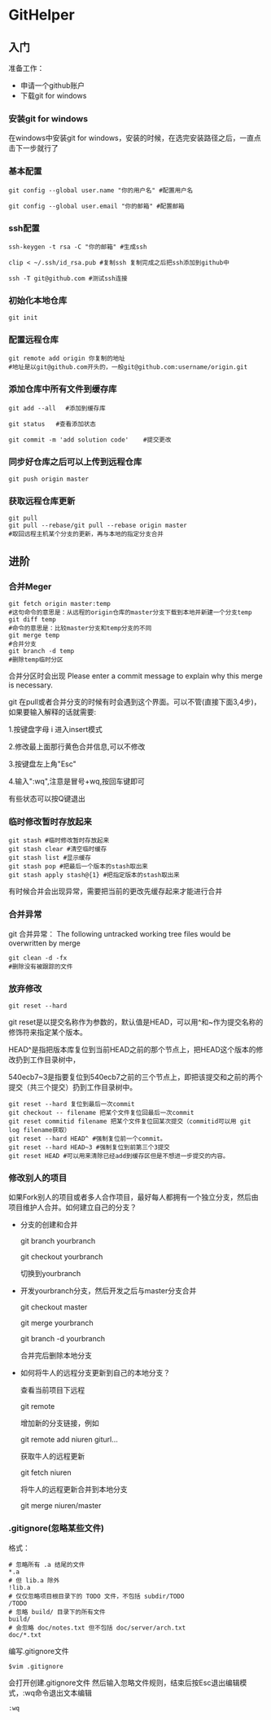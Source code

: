 # GitHelper
## 入门
准备工作：
* 申请一个github账户
* 下载git for windows

### **安装git for windows**
在windows中安装git for windows，安装的时候，在选完安装路径之后，一直点击下一步就行了

### **基本配置**
    
    git config --global user.name "你的用户名" #配置用户名

    git config --global user.email "你的邮箱" #配置邮箱

### **ssh配置**
    ssh-keygen -t rsa -C "你的邮箱" #生成ssh

    clip < ~/.ssh/id_rsa.pub #复制ssh 复制完成之后把ssh添加到github中

    ssh -T git@github.com #测试ssh连接 

### **初始化本地仓库**
    git init

### **配置远程仓库**
    git remote add origin 你复制的地址
    #地址是以git@github.com开头的，一般git@github.com:username/origin.git

### **添加仓库中所有文件到缓存库**
    git add --all　 #添加到缓存库

    git status   #查看添加状态

    git commit -m 'add solution code'    #提交更改

### **同步好仓库之后可以上传到远程仓库**

    git push origin master
### **获取远程仓库更新**
    git pull
    git pull --rebase/git pull --rebase origin master
    #取回远程主机某个分支的更新，再与本地的指定分支合并

## 进阶

### **合并Meger**
    git fetch origin master:temp 
    #这句命令的意思是：从远程的origin仓库的master分支下载到本地并新建一个分支temp
    git diff temp
    #命令的意思是：比较master分支和temp分支的不同
    git merge temp
    #合并分支
    git branch -d temp
    #删除temp临时分区

合并分区时会出现
Please enter a commit message to explain why this merge is necessary.

git 在pull或者合并分支的时候有时会遇到这个界面。可以不管(直接下面3,4步)，
如果要输入解释的话就需要:

1.按键盘字母 i 进入insert模式

2.修改最上面那行黄色合并信息,可以不修改

3.按键盘左上角"Esc"

4.输入":wq",注意是冒号+wq,按回车键即可

有些状态可以按Q键退出
### **临时修改暂时存放起来**
    git stash #临时修改暂时存放起来
    git stash clear #清空临时缓存
    git stash list #显示缓存
    git stash pop #把最后一个版本的stash取出来
    git stash apply stash@{1} #把指定版本的stash取出来

有时候合并会出现异常，需要把当前的更改先缓存起来才能进行合并
### **合并异常**
git 合并异常：
The following untracked working tree files would be overwritten by merge

    git clean -d -fx
    #删除没有被跟踪的文件

### **放弃修改**
    git reset --hard
git reset是以提交名称作为参数的，默认值是HEAD，可以用^和~作为提交名称的修饰符来指定某个版本。

HEAD^是指把版本库复位到当前HEAD之前的那个节点上，把HEAD这个版本的修改扔到工作目录树中，

540ecb7~3是指要复位到540ecb7之前的三个节点上，即把该提交和之前的两个提交（共三个提交）扔到工作目录树中。

    git reset --hard 复位到最后一次commit
    git checkout -- filename 把某个文件复位回最后一次commit
    git reset commitid filename 把某个文件复位回某次提交（commitid可以用 git log filename获取）
    git reset --hard HEAD^ #强制复位前一个commit。
    git reset --hard HEAD~3 #强制复位到前第三个3提交
    git reset HEAD #可以用来清除已经add到缓存区但是不想进一步提交的内容。

### **修改别人的项目**

如果Fork别人的项目或者多人合作项目，最好每人都拥有一个独立分支，然后由项目维护人合并。如何建立自己的分支？

* 分支的创建和合并

    git branch yourbranch 

    git checkout yourbranch  
  
    切换到yourbranch

* 开发yourbranch分支，然后开发之后与master分支合并

    git checkout master

    git merge yourbranch

    git branch -d yourbranch    

    合并完后删除本地分支
* 如何将牛人的远程分支更新到自己的本地分支？

    查看当前项目下远程

    git remote

    增加新的分支链接，例如

    git remote add niuren giturl…

    获取牛人的远程更新

    git fetch niuren

    将牛人的远程更新合并到本地分支

    git merge niuren/master

### **.gitignore(忽略某些文件)**
格式：

    # 忽略所有 .a 结尾的文件
    *.a
    # 但 lib.a 除外
    !lib.a
    # 仅仅忽略项目根目录下的 TODO 文件，不包括 subdir/TODO
    /TODO
    # 忽略 build/ 目录下的所有文件
    build/
    # 会忽略 doc/notes.txt 但不包括 doc/server/arch.txt
    doc/*.txt
编写.gitignore文件

    $vim .gitignore 

会打开创建.gitignore文件
然后输入忽略文件规则，结束后按Esc退出编辑模式，:wq命令退出文本编辑
    
    :wq


